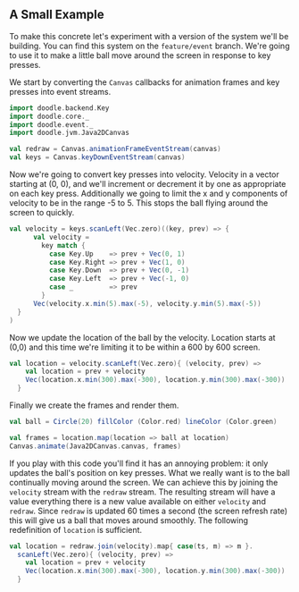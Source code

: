 ## A Small Example

To make this concrete let's experiment with a version of the system we'll be building. You can find this system on the `feature/event` branch. We're going to use it to make a little ball move around the screen in response to key presses.

We start by converting the `Canvas` callbacks for animation frames and key presses into event streams.

```scala
import doodle.backend.Key
import doodle.core._
import doodle.event._
import doodle.jvm.Java2DCanvas

val redraw = Canvas.animationFrameEventStream(canvas)
val keys = Canvas.keyDownEventStream(canvas)
```

Now we're going to convert key presses into velocity. Velocity in a vector starting at (0, 0), and we'll increment or decrement it by one as appropriate on each key press. Additionally we going to limit the x and y components of velocity to be in the range -5 to 5. This stops the ball flying around the screen to quickly. 

```scala
val velocity = keys.scanLeft(Vec.zero)((key, prev) => {
      val velocity = 
        key match {
          case Key.Up    => prev + Vec(0, 1)
          case Key.Right => prev + Vec(1, 0)
          case Key.Down  => prev + Vec(0, -1)
          case Key.Left  => prev + Vec(-1, 0)
          case _         => prev
        }
      Vec(velocity.x.min(5).max(-5), velocity.y.min(5).max(-5))
  }
)
```

Now we update the location of the ball by the velocity. Location starts at (0,0) and this time we're limiting it to be within a 600 by 600 screen.

```scala
val location = velocity.scanLeft(Vec.zero){ (velocity, prev) =>
    val location = prev + velocity
    Vec(location.x.min(300).max(-300), location.y.min(300).max(-300))
  }
```

Finally we create the frames and render them.

```scala
val ball = Circle(20) fillColor (Color.red) lineColor (Color.green)

val frames = location.map(location => ball at location)
Canvas.animate(Java2DCanvas.canvas, frames)
```

If you play with this code you'll find it has an annoying problem: it only updates the ball's position on key presses. What we really want is to the ball continually moving around the screen. We can achieve this by joining the `velocity` stream with the `redraw` stream. The resulting stream will have a value everything there is a new value available on either `velocity` and `redraw`. Since `redraw` is updated 60 times a second (the screen refresh rate) this will give us a ball that moves around smoothly. The following redefinition of `location` is sufficient.

```scala
val location = redraw.join(velocity).map{ case(ts, m) => m }.
  scanLeft(Vec.zero){ (velocity, prev) =>
    val location = prev + velocity
    Vec(location.x.min(300).max(-300), location.y.min(300).max(-300))
  }
``` 
